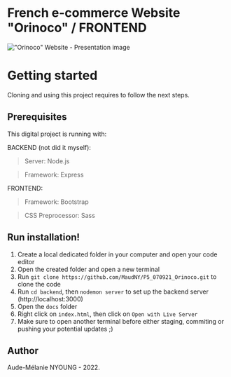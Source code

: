# French e-commerce Website "Orinoco" / FRONTEND


!["Orinoco" Website - Presentation image](https://github.com/MaudNY/P5_070921_Orinoco/blob/main/Orinoco-photo.jpg "Orinoco website presentation image")

<h1>Getting started</h1>

Cloning and using this project requires to follow the next steps.

<h2>Prerequisites</h2>

This digital project is running with:

BACKEND (not did it myself):

> Server: Node.js

> Framework: Express

FRONTEND:

> Framework: Bootstrap

> CSS Preprocessor: Sass

<h2>Run installation!</h2>

1. Create a local dedicated folder in your computer and open your code editor
2. Open the created folder and open a new terminal
3. Run ` git clone https://github.com/MaudNY/P5_070921_Orinoco.git ` to clone the code
4. Run ` cd backend `, then ` nodemon server ` to set up the backend server (http://localhost:3000) 
5. Open the ` docs ` folder
6. Right click on ` index.html `, then click on ` Open with Live Server `
7. Make sure to open another terminal before either staging, commiting or pushing your potential updates ;)

<h2>Author</h2>

Aude-Mélanie NYOUNG - 2022.
